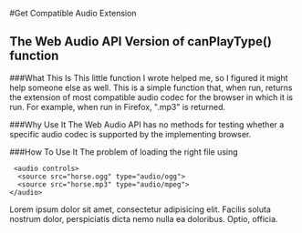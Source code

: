 #Get Compatible Audio Extension
## The Web Audio API Version of canPlayType() function

###What This Is
This little function I wrote helped me, so I figured it might help someone else as well. This is a simple function that, when run, returns the extension of most compatible audio codec for the browser in which it is run. For example, when run in Firefox, ".mp3" is returned. 

###Why Use It
The Web Audio API has no methods for testing whether a specific audio codec is supported by the implementing browser. <!-- What I wanted was an Web Audio equivalent to the HTML5 <audio> canPlayType() function. -->

###How To Use It
The problem of loading the right file using <audio> is to indicate multiple source files, like so:

```
 <audio controls>
  <source src="horse.ogg" type="audio/ogg">
  <source src="horse.mp3" type="audio/mpeg">
</audio> 
```

Lorem ipsum dolor sit amet, consectetur adipisicing elit. Facilis soluta nostrum dolor, perspiciatis dicta nemo nulla ea doloribus. Optio, officia.